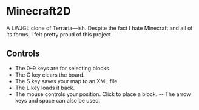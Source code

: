 # Minecraft2D
A LWJGL clone of Terraria—ish.
Despite the fact I hate Minecraft and all of its forms, I felt pretty proud of this project. 
## Controls
 - The 0–9 keys are for selecting blocks.
 - The C key clears the board.
 - The S key saves your map to an XML file.
 - The L key loads it back.
 - The mouse controls your position. Click to place a block.
 -- The arrow keys and space can also be used.
